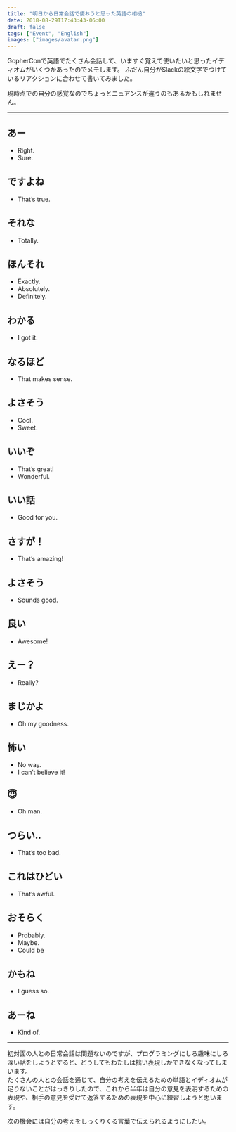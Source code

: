 ```yaml
---
title: "明日から日常会話で使おうと思った英語の相槌"
date: 2018-08-29T17:43:43-06:00
draft: false
tags: ["Event", "English"]
images: ["images/avatar.png"]
---
```

GopherConで英語でたくさん会話して、いますぐ覚えて使いたいと思ったイディオムがいくつかあったのでメモします。
ふだん自分がSlackの絵文字でつけているリアクションに合わせて書いてみました。

現時点での自分の感覚なのでちょっとニュアンスが違うのもあるかもしれません。

***

## あー
- Right.
- Sure.

## ですよね
- That’s true.

## それな
- Totally.

## ほんそれ
- Exactly.
- Absolutely.
- Definitely.

## わかる
- I got it.

## なるほど
- That makes sense.

## よさそう
- Cool.
- Sweet.

## いいぞ
- That’s great!
- Wonderful.

## いい話
- Good for you.

## さすが！
- That’s amazing!

## よさそう
- Sounds good.

## 良い
- Awesome!

## えー？
- Really?

## まじかよ
- Oh my goodness.

## 怖い
- No way.
- I can’t believe it!

## 😇
- Oh man.

## つらい..
- That’s too bad.

## これはひどい
- That’s awful.

## おそらく
- Probably.
- Maybe.
- Could be

## かもね
-  I guess so.

## あーね
- Kind of.

***

初対面の人との日常会話は問題ないのですが、プログラミングにしろ趣味にしろ深い話をしようとすると、どうしてもわたしは拙い表現しかできなくなってしまいます。<br>
たくさんの人との会話を通じて、自分の考えを伝えるための単語とイディオムが足りないことがはっきりしたので、これから半年は自分の意見を表明するための表現や、相手の意見を受けて返答するための表現を中心に練習しようと思います。

次の機会には自分の考えをしっくりくる言葉で伝えられるようにしたい。
